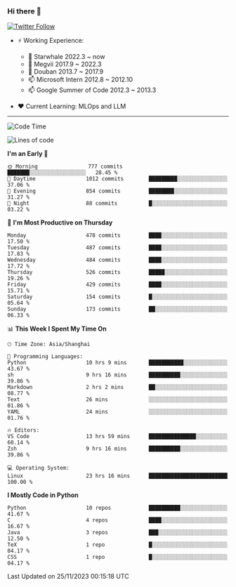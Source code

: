 ### Hi there 👋

[![Twitter Follow](https://img.shields.io/twitter/follow/tianweidut?style=social)](https://twitter.com/tianweidut)

- ⚡ Working Experience:
  - 🔭 Starwhale 2022.3 ~ now
  - 🌱 Megvii 2017.9 ~ 2022.3
  - 🌱 Douban 2013.7 ~ 2017.9
  - 📫 Microsoft Intern 2012.8 ~ 2012.10
  - 📫 Google Summer of Code 2012.3 ~ 2013.3

- ❤️ Current Learning: MLOps and LLM

---
<!--START_SECTION:waka-->
![Code Time](http://img.shields.io/badge/Code%20Time-4%2C715%20hrs%2025%20mins-blue)

![Lines of code](https://img.shields.io/badge/From%20Hello%20World%20I%27ve%20Written-1.5%20million%20lines%20of%20code-blue)

**I'm an Early 🐤** 

```text
🌞 Morning                777 commits         ███████░░░░░░░░░░░░░░░░░░   28.45 % 
🌆 Daytime                1012 commits        █████████░░░░░░░░░░░░░░░░   37.06 % 
🌃 Evening                854 commits         ████████░░░░░░░░░░░░░░░░░   31.27 % 
🌙 Night                  88 commits          █░░░░░░░░░░░░░░░░░░░░░░░░   03.22 % 
```
📅 **I'm Most Productive on Thursday** 

```text
Monday                   478 commits         ████░░░░░░░░░░░░░░░░░░░░░   17.50 % 
Tuesday                  487 commits         ████░░░░░░░░░░░░░░░░░░░░░   17.83 % 
Wednesday                484 commits         ████░░░░░░░░░░░░░░░░░░░░░   17.72 % 
Thursday                 526 commits         █████░░░░░░░░░░░░░░░░░░░░   19.26 % 
Friday                   429 commits         ████░░░░░░░░░░░░░░░░░░░░░   15.71 % 
Saturday                 154 commits         █░░░░░░░░░░░░░░░░░░░░░░░░   05.64 % 
Sunday                   173 commits         ██░░░░░░░░░░░░░░░░░░░░░░░   06.33 % 
```


📊 **This Week I Spent My Time On** 

```text
🕑︎ Time Zone: Asia/Shanghai

💬 Programming Languages: 
Python                   10 hrs 9 mins       ███████████░░░░░░░░░░░░░░   43.67 % 
sh                       9 hrs 16 mins       ██████████░░░░░░░░░░░░░░░   39.86 % 
Markdown                 2 hrs 2 mins        ██░░░░░░░░░░░░░░░░░░░░░░░   08.77 % 
Text                     26 mins             ░░░░░░░░░░░░░░░░░░░░░░░░░   01.86 % 
YAML                     24 mins             ░░░░░░░░░░░░░░░░░░░░░░░░░   01.76 % 

🔥 Editors: 
VS Code                  13 hrs 59 mins      ███████████████░░░░░░░░░░   60.14 % 
Zsh                      9 hrs 16 mins       ██████████░░░░░░░░░░░░░░░   39.86 % 

💻 Operating System: 
Linux                    23 hrs 16 mins      █████████████████████████   100.00 % 
```

**I Mostly Code in Python** 

```text
Python                   10 repos            ██████████░░░░░░░░░░░░░░░   41.67 % 
C                        4 repos             ████░░░░░░░░░░░░░░░░░░░░░   16.67 % 
Java                     3 repos             ███░░░░░░░░░░░░░░░░░░░░░░   12.50 % 
TeX                      1 repo              █░░░░░░░░░░░░░░░░░░░░░░░░   04.17 % 
CSS                      1 repo              █░░░░░░░░░░░░░░░░░░░░░░░░   04.17 % 
```




 Last Updated on 25/11/2023 00:15:18 UTC
<!--END_SECTION:waka-->
